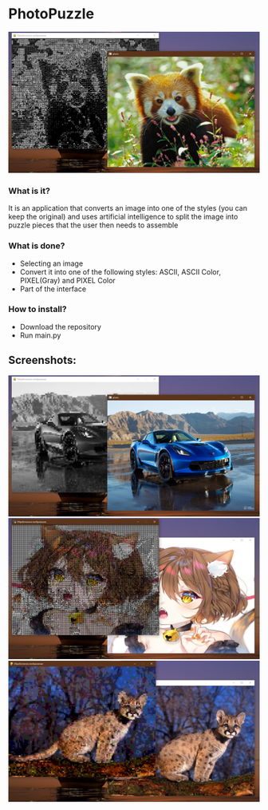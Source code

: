 # PhotoPuzzle

![picture1](example/picture1.png)

### What is it?

It is an application that converts an image into one of the styles (you can keep the original) and uses artificial intelligence to split the image into puzzle pieces that the user then needs to assemble

### What is done?
- Selecting an image
- Convert it into one of the following styles: ASCII, ASCII Color, PIXEL(Gray) and PIXEL Color
- Part of the interface

### How to install?
- Download the repository
- Run main.py

## Screenshots:
![picture2](example/picture2.png)
![picture3](example/picture3.png)
![picture4](example/picture4.png)